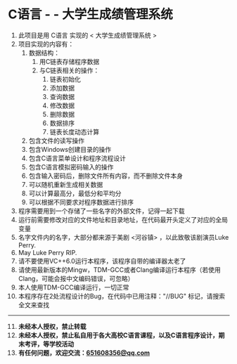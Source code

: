 # C语言 - - 大学生成绩管理系统
1. 此项目是用 C语言 实现的 < 大学生成绩管理系统 > 
2. 项目实现的内容有：
    1. 数据结构：
        1. 用C链表存储程序数据
        2. 与C链表相关的操作：
            1. 链表初始化
            2. 添加数据
            3. 查询数据
            4. 修改数据
            5. 删除数据
            6. 数据排序
            7. 链表长度动态计算
    2. 包含文件的读写操作
    3. 包含Windows创建目录的操作
    4. 包含C语言菜单设计和程序流程设计
    5. 包含C语言模拟密码输入的操作
    6. 包含输入密码后，删除文件所有内容，而不删除文件本身
    7. 可以随机重新生成相关数据
    8. 可以计算最高分，最低分和平均分
    9. 可以根据不同要求对程序数据进行排序
3. 程序需要用到一个存储了一些名字的外部文件，记得一起下载
4. 运行前需要修改对应的文件地址和目录地址，在代码最开头定义了对应的全局变量
5. 名字文件内的名字，大部分都来源于美剧 <河谷镇> ，以此致敬该剧演员Luke Perry.
6. May Luke Perry RIP.
7. 请不要使用VC++6.0运行本程序，该程序自带的编译器太老了
8. 请使用最新版本的Mingw，TDM-GCC或者Clang编译运行本程序（若使用Clang，可能会报中文编码错误，可忽略）
9. 本人使用TDM-GCC编译运行，一切正常
10. 本程序存在2处流程设计的Bug，在代码中已用注释："//BUG" 标记，请搜索全文来查找
---
11. **未经本人授权，禁止转载**
12. **未经本人授权，禁止私自用于各大高校C语言课程，以及C语言程序设计，期末考评，等学校活动**
13. **有任何问题，欢迎交流：651608356@qq.com**
